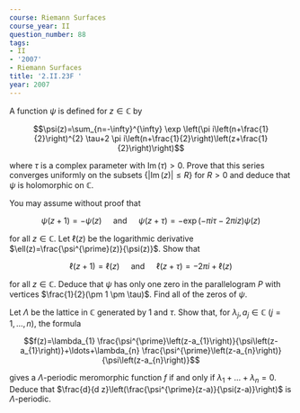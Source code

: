 ```yaml
---
course: Riemann Surfaces
course_year: II
question_number: 88
tags:
- II
- '2007'
- Riemann Surfaces
title: '2.II.23F '
year: 2007
---
```



A function $\psi$ is defined for $z \in \mathbb{C}$ by

$$\psi(z)=\sum_{n=-\infty}^{\infty} \exp \left(\pi i\left(n+\frac{1}{2}\right)^{2} \tau+2 \pi i\left(n+\frac{1}{2}\right)\left(z+\frac{1}{2}\right)\right)$$

where $\tau$ is a complex parameter with $\operatorname{Im}(\tau)>0$. Prove that this series converges uniformly on the subsets $\{|\operatorname{Im}(z)| \leqslant R\}$ for $R>0$ and deduce that $\psi$ is holomorphic on $\mathbb{C}$.

You may assume without proof that

$$\psi(z+1)=-\psi(z) \quad \text { and } \quad \psi(z+\tau)=-\exp (-\pi i \tau-2 \pi i z) \psi(z)$$

for all $z \in \mathbb{C}$. Let $\ell(z)$ be the logarithmic derivative $\ell(z)=\frac{\psi^{\prime}(z)}{\psi(z)}$. Show that

$$\ell(z+1)=\ell(z) \quad \text { and } \quad \ell(z+\tau)=-2 \pi i+\ell(z)$$

for all $z \in \mathbb{C}$. Deduce that $\psi$ has only one zero in the parallelogram $P$ with vertices $\frac{1}{2}(\pm 1 \pm \tau)$. Find all of the zeros of $\psi .$

Let $\Lambda$ be the lattice in $\mathbb{C}$ generated by 1 and $\tau$. Show that, for $\lambda_{j}, a_{j} \in \mathbb{C}$ $(j=1, \ldots, n)$, the formula

$$f(z)=\lambda_{1} \frac{\psi^{\prime}\left(z-a_{1}\right)}{\psi\left(z-a_{1}\right)}+\ldots+\lambda_{n} \frac{\psi^{\prime}\left(z-a_{n}\right)}{\psi\left(z-a_{n}\right)}$$

gives a $\Lambda$-periodic meromorphic function $f$ if and only if $\lambda_{1}+\ldots+\lambda_{n}=0$. Deduce that $\frac{d}{d z}\left(\frac{\psi^{\prime}(z-a)}{\psi(z-a)}\right)$ is $\Lambda$-periodic.